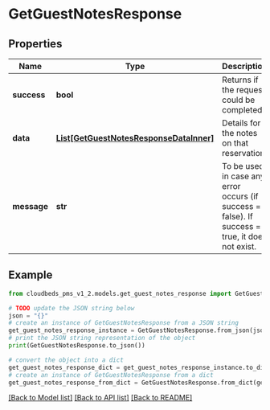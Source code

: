 # GetGuestNotesResponse


## Properties

Name | Type | Description | Notes
------------ | ------------- | ------------- | -------------
**success** | **bool** | Returns if the request could be completed | [optional] 
**data** | [**List[GetGuestNotesResponseDataInner]**](GetGuestNotesResponseDataInner.md) | Details for the notes on that reservation | [optional] 
**message** | **str** | To be used in case any error occurs (if success &#x3D; false). If success &#x3D; true, it does not exist. | [optional] 

## Example

```python
from cloudbeds_pms_v1_2.models.get_guest_notes_response import GetGuestNotesResponse

# TODO update the JSON string below
json = "{}"
# create an instance of GetGuestNotesResponse from a JSON string
get_guest_notes_response_instance = GetGuestNotesResponse.from_json(json)
# print the JSON string representation of the object
print(GetGuestNotesResponse.to_json())

# convert the object into a dict
get_guest_notes_response_dict = get_guest_notes_response_instance.to_dict()
# create an instance of GetGuestNotesResponse from a dict
get_guest_notes_response_from_dict = GetGuestNotesResponse.from_dict(get_guest_notes_response_dict)
```
[[Back to Model list]](../README.md#documentation-for-models) [[Back to API list]](../README.md#documentation-for-api-endpoints) [[Back to README]](../README.md)


